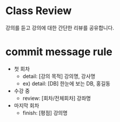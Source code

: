 Class Review
===============

강의를 듣고 강의에 대한 간단한 리뷰를 공유합니다.

# commit message rule
  - 첫 회차
    - detail: [강의 목적] 강의명, 강사명
    - ex) detail: [DB] 한눈에 보는 DB, 홍길동
  - 수강 중
    - review: [회차/전체회차] 강좌명
  - 마지막 회차
    - finish: [평점] 강의명
